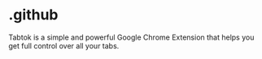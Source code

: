 # .github
Tabtok is a simple and powerful Google Chrome Extension that helps you get full control over all your tabs.

